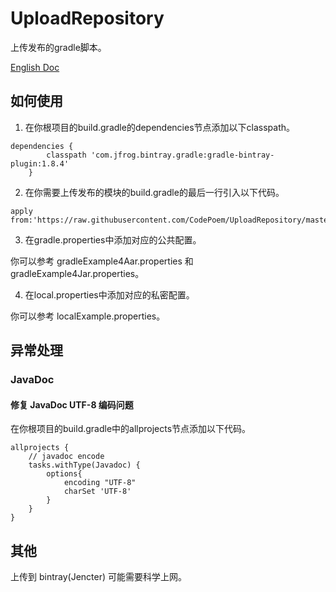 # UploadRepository
上传发布的gradle脚本。

[English Doc](README.md)

## 如何使用

1. 在你根项目的build.gradle的dependencies节点添加以下classpath。

```
dependencies {
        classpath 'com.jfrog.bintray.gradle:gradle-bintray-plugin:1.8.4'
    }
``` 

2. 在你需要上传发布的模块的build.gradle的最后一行引入以下代码。

```
apply from:'https://raw.githubusercontent.com/CodePoem/UploadRepository/master/bintray/uploadBintray.gradle'
```

3. 在gradle.properties中添加对应的公共配置。

你可以参考 gradleExample4Aar.properties 和 gradleExample4Jar.properties。

4. 在local.properties中添加对应的私密配置。

你可以参考 localExample.properties。

## 异常处理

### JavaDoc

#### 修复 JavaDoc UTF-8 编码问题

在你根项目的build.gradle中的allprojects节点添加以下代码。

```
allprojects {
    // javadoc encode
    tasks.withType(Javadoc) {
        options{
            encoding "UTF-8"
            charSet 'UTF-8'
        }
    }
}
```

## 其他

上传到 bintray(Jencter) 可能需要科学上网。